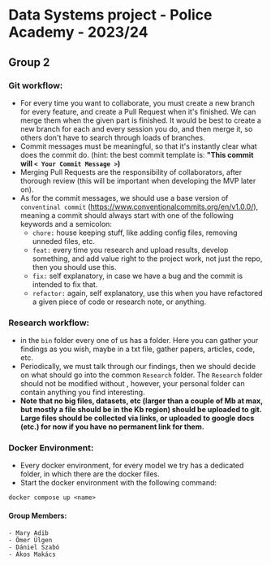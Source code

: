 # Data Systems project - Police Academy - 2023/24 
## Group 2


### Git workflow:
- For every time you want to collaborate, you must create a new branch for every feature, and create a Pull Request when it's finished. We can merge them when the given part is finished. It would be best to create a new branch for each and every session you do, and then merge it, so others don't have to search through loads of branches. 
- Commit messages must be meaningful, so that it's instantly clear what does the commit do. (hint: the best commit template is: **"This commit will `< Your Commit Message >`)**
- Merging Pull Requests are the responsibility of collaborators, after thorough review (this will be important when developing the MVP later on).
- As for the commit messages, we should use a base version of `conventinal commit` (https://www.conventionalcommits.org/en/v1.0.0/), meaning a commit should always start with one of the following keywords and a semicolon:
    - `chore:` house keeping stuff, like adding config files, removing unneded files, etc.
    - `feat:` every time you research and upload results, develop something, and add value right to the project work, not just the repo, then you should use this.
    - `fix:` self explanatory, in case we have a bug and the commit is intended to fix that.
    - `refactor:` again, self explanatory, use this when you have refactored a given piece of code or research note, or anything.

### Research workflow:
- in the `bin` folder every one of us has a folder. Here you can gather your findings as you wish, maybe in a txt file, gather papers, articles, code, etc. 
- Periodically, we must talk through our findings, then we should decide on what should go into the common `Research` folder. The `Research` folder should not be modified without , however, your personal folder can contain anything you find interesting.
- **Note that no big files, datasets, etc (larger than a couple of Mb at max, but mostly a file should be in the Kb region) should be uploaded to git. Large files should be collected via links, or uploaded to google docs (etc.) for now if you have no permanent link for them.**

### Docker Environment:
- Every docker environment, for every model we try has a dedicated folder, in which there are the docker files.
- Start the docker environment with the following command:
```
docker compose up <name>
```


#### Group Members:
```
- Mary Adib
- Ömer Ülgen
- Dániel Szabó
- Ákos Makács
```